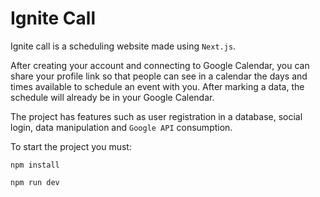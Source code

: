 # Ignite Call

Ignite call is a scheduling website  made using `Next.js`.

After creating your account and connecting to Google Calendar, you can share your profile link so that people can see in a calendar the days and times available to schedule an event with you. After marking a data, the schedule will already be in your Google Calendar.

The project has features such as user registration in a database, social login, data manipulation and `Google API` consumption.

To start the project you must:

```
npm install
```
```
npm run dev
```
